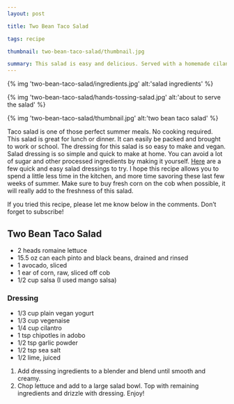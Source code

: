 ```yaml
---
layout: post

title: Two Bean Taco Salad

tags: recipe

thumbnail: two-bean-taco-salad/thumbnail.jpg

summary: This salad is easy and delicious. Served with a homemade cilantro lime dressing.
---
```


{% img 'two-bean-taco-salad/ingredients.jpg' alt:'salad ingredients' %}

{% img 'two-bean-taco-salad/hands-tossing-salad.jpg' alt:'about to serve the salad' %}

{% img 'two-bean-taco-salad/thumbnail.jpg' alt:'two bean taco salad' %}



Taco salad is one of those perfect summer meals. No cooking required. This salad is great for lunch or dinner. It can easily be packed and brought to work or school.  The dressing for this salad is so easy to make and vegan. Salad dressing is so simple and quick to make at home. You can avoid a lot of sugar and other processed ingredients by making it yourself. [Here](https://questtype.com/2016/07/27/make-your-own-salad-dressing/) are a few  quick and easy salad dressings to try.
I hope this recipe allows you to spend a little less time in the kitchen, and more time savoring these last few weeks of summer. Make sure to buy fresh corn on the cob when possible, it will really add to the freshness of this salad.

If you tried this recipe, please let me know below in the comments. Don’t forget to subscribe!

## Two Bean Taco Salad
* 2 heads romaine lettuce
* 15.5 oz can each pinto and black beans, drained and rinsed
* 1 avocado, sliced
* 1 ear of corn, raw, sliced off cob
* 1/2 cup salsa (I used mango salsa)

### Dressing
* 1/3 cup plain vegan yogurt
* 1/3 cup vegenaise
* 1/4 cup cilantro
* 1 tsp chipotles in adobo
* 1/2 tsp garlic powder
* 1/2 tsp sea salt
* 1/2 lime, juiced

1. Add dressing ingredients to a blender and blend until smooth and creamy.
2. Chop lettuce and add to a large salad bowl. Top with remaining ingredients and drizzle with dressing. Enjoy!
